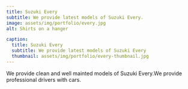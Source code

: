 ```yaml
---
title: Suzuki Every
subtitle: We provide latest models of Suzuki Every.
image: assets/img/portfolio/every.jpg
alt: Shirts on a hanger

caption:
  title: Suzuki Every
  subtitle: We provide latest models of Suzuki Every
  thumbnail: assets/img/portfolio/every-thumbnail.jpg
---
```

We provide clean and well mainted models of Suzuki Every.We provide professional drivers with cars.
